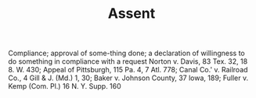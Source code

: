 ---
title: Assent
permalink: "/definitions/assent.html"
body: Compliance; approval of some-thing done; a declaration of willingness to do
  something in compliance with a request Norton v. Davis, 83 Tex. 32, 18 8. W. 430;
  Appeal of Pittsburgh, 115 Pa. 4, 7 Atl. 778; Canal Co.' v. Railroad Co., 4 Gill
  & J. (Md.) 1, 30; Baker v. Johnson County, 37 lowa, 189; Fuller v. Kemp (Com. Pl.)
  16 N. Y. Supp. 160
published_at: '2018-07-07'
layout: post
---